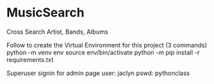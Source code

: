 # MusicSearch
Cross Search Artist, Bands, Albums

Follow to create the Virtual Environment for this project
(3 commands)
python -m venv env
source env/bin/activate
python -m pip install -r requirements.txt

Superuser signin for admin page
user: jaclyn
pswd: pythonclass
